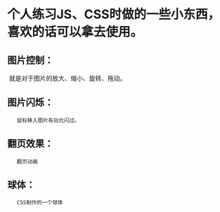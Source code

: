 # 个人练习JS、CSS时做的一些小东西，喜欢的话可以拿去使用。

##  图片控制：
​				就是对于图片的放大、缩小、旋转、拖动。

## 图片闪烁：
       鼠标移入图片有白光闪过。

## 翻页效果：
       翻页动画

## 球体：
       CSS制作的一个球体
        